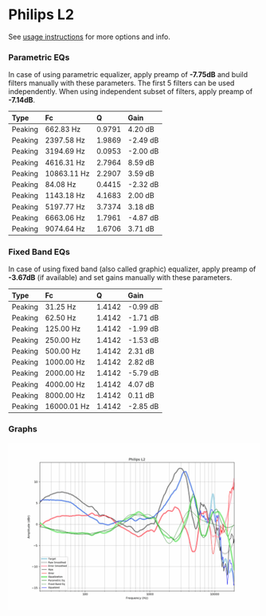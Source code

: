 # Philips L2
See [usage instructions](https://github.com/jaakkopasanen/AutoEq#usage) for more options and info.

### Parametric EQs
In case of using parametric equalizer, apply preamp of **-7.75dB** and build filters manually
with these parameters. The first 5 filters can be used independently.
When using independent subset of filters, apply preamp of **-7.14dB**.

| Type    | Fc          |      Q | Gain     |
|:--------|:------------|:-------|:---------|
| Peaking | 662.83 Hz   | 0.9791 | 4.20 dB  |
| Peaking | 2397.58 Hz  | 1.9869 | -2.49 dB |
| Peaking | 3194.69 Hz  | 0.0953 | -2.00 dB |
| Peaking | 4616.31 Hz  | 2.7964 | 8.59 dB  |
| Peaking | 10863.11 Hz | 2.2907 | 3.59 dB  |
| Peaking | 84.08 Hz    | 0.4415 | -2.32 dB |
| Peaking | 1143.18 Hz  | 4.1683 | 2.00 dB  |
| Peaking | 5197.77 Hz  | 3.7374 | 3.18 dB  |
| Peaking | 6663.06 Hz  | 1.7961 | -4.87 dB |
| Peaking | 9074.64 Hz  | 1.6706 | 3.71 dB  |

### Fixed Band EQs
In case of using fixed band (also called graphic) equalizer, apply preamp of **-3.67dB**
(if available) and set gains manually with these parameters.

| Type    | Fc          |      Q | Gain     |
|:--------|:------------|:-------|:---------|
| Peaking | 31.25 Hz    | 1.4142 | -0.99 dB |
| Peaking | 62.50 Hz    | 1.4142 | -1.71 dB |
| Peaking | 125.00 Hz   | 1.4142 | -1.99 dB |
| Peaking | 250.00 Hz   | 1.4142 | -1.53 dB |
| Peaking | 500.00 Hz   | 1.4142 | 2.31 dB  |
| Peaking | 1000.00 Hz  | 1.4142 | 2.82 dB  |
| Peaking | 2000.00 Hz  | 1.4142 | -5.79 dB |
| Peaking | 4000.00 Hz  | 1.4142 | 4.07 dB  |
| Peaking | 8000.00 Hz  | 1.4142 | 0.11 dB  |
| Peaking | 16000.01 Hz | 1.4142 | -2.85 dB |

### Graphs
![](./Philips%20L2.png)